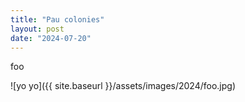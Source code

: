 ```yaml
---
title: "Pau colonies"
layout: post
date: "2024-07-20"
---
```


foo

![yo yo]({{ site.baseurl }}/assets/images/2024/foo.jpg)

